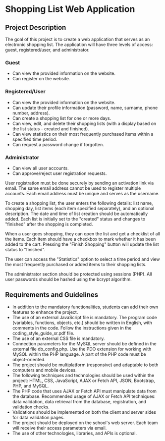 # Shopping List Web Application

## Project Description

The goal of this project is to create a web application that serves as an electronic shopping list. The application will have three levels of access: guest, registered/user, and administrator.

### Guest
- Can view the provided information on the website.
- Can register on the website.

### Registered/User
- Can view the provided information on the website.
- Can update their profile information (password, name, surname, phone number, address).
- Can create a shopping list for one or more days.
- Can view, edit, and delete their shopping lists (with a display based on the list status - created and finished).
- Can view statistics on their most frequently purchased items within a specified time period.
- Can request a password change if forgotten.

### Administrator
- Can view all user accounts.
- Can approve/reject user registration requests.

User registration must be done securely by sending an activation link via email. The same email address cannot be used to register multiple accounts. Each email address must be unique and serves as the username.

To create a shopping list, the user enters the following details: list name, shopping day, list items (each item specified separately), and an optional description. The date and time of list creation should be automatically added. Each list is initially set to the "created" status and changes to "finished" after the shopping is completed.

When a user goes shopping, they can open the list and get a checklist of all the items. Each item should have a checkbox to mark whether it has been added to the cart. Pressing the "Finish Shopping" button will update the list status to "finished".

The user can access the "Statistics" option to select a time period and view the most frequently purchased or added items to their shopping lists.

The administrator section should be protected using sessions (PHP). All user passwords should be hashed using the bcrypt algorithm.

## Requirements and Guidelines

- In addition to the mandatory functionalities, students can add their own features to enhance the project.
- The use of an external JavaScript file is mandatory. The program code (variables, functions, objects, etc.) should be written in English, with comments in the code. Follow the instructions given in the coding_style_guide_sr.pdf file.
- The use of an external CSS file is mandatory.
- Connection parameters for the MySQL server should be defined in the external file db_config.php. Use the PDO extension for working with MySQL within the PHP language. A part of the PHP code must be object-oriented.
- The project should be multiplatform (responsive) and adaptable to both computers and mobile devices.
- The following techniques and technologies should be used within the project: HTML, CSS, JavaScript, AJAX or Fetch API, JSON, Bootstrap, PHP, and MySQL.
- The PHP code that uses AJAX or Fetch API must manipulate data from the database. Recommended usage of AJAX or Fetch API techniques: data validation, data retrieval from the database, registration, and validation checks.
- Validations should be implemented on both the client and server sides for data validation pages.
- The project should be deployed on the school's web server. Each team will receive their access parameters via email.
- The use of other technologies, libraries, and APIs is optional.
